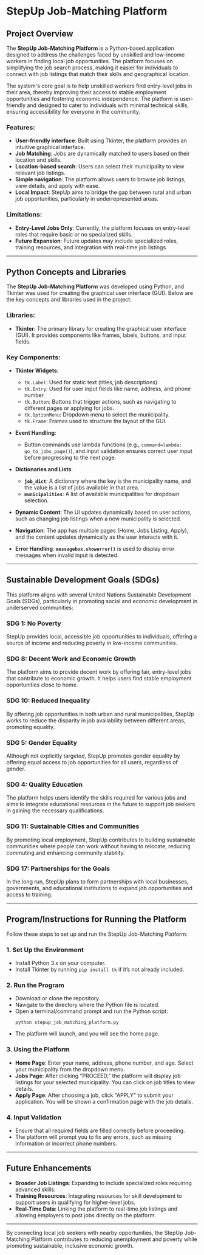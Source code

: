 # StepUp Job-Matching Platform

## Project Overview

The **StepUp Job-Matching Platform** is a Python-based application designed to address the challenges faced by unskilled and low-income workers in finding local job opportunities. The platform focuses on simplifying the job search process, making it easier for individuals to connect with job listings that match their skills and geographical location.

The system's core goal is to help unskilled workers find entry-level jobs in their area, thereby improving their access to stable employment opportunities and fostering economic independence. The platform is user-friendly and designed to cater to individuals with minimal technical skills, ensuring accessibility for everyone in the community.

### Features:
- **User-friendly interface**: Built using Tkinter, the platform provides an intuitive graphical interface.
- **Job Matching**: Jobs are dynamically matched to users based on their location and skills.
- **Location-based search**: Users can select their municipality to view relevant job listings.
- **Simple navigation**: The platform allows users to browse job listings, view details, and apply with ease.
- **Local Impact**: StepUp aims to bridge the gap between rural and urban job opportunities, particularly in underrepresented areas.

### Limitations:
- **Entry-Level Jobs Only**: Currently, the platform focuses on entry-level roles that require basic or no specialized skills.
- **Future Expansion**: Future updates may include specialized roles, training resources, and integration with real-time job listings.

---

## Python Concepts and Libraries

The **StepUp Job-Matching Platform** was developed using Python, and Tkinter was used for creating the graphical user interface (GUI). Below are the key concepts and libraries used in the project:

### Libraries:
- **Tkinter**: The primary library for creating the graphical user interface (GUI). It provides components like frames, labels, buttons, and input fields.
  
### Key Components:
- **Tkinter Widgets**:
  - `tk.Label`: Used for static text (titles, job descriptions).
  - `tk.Entry`: Used for user input fields like name, address, and phone number.
  - `tk.Button`: Buttons that trigger actions, such as navigating to different pages or applying for jobs.
  - `tk.OptionMenu`: Dropdown menu to select the municipality.
  - `tk.Frame`: Frames used to structure the layout of the GUI.
  
- **Event Handling**: 
  - Button commands use lambda functions (e.g., `command=lambda: go_to_jobs_page()`), and input validation ensures correct user input before progressing to the next page.

- **Dictionaries and Lists**:
  - **`job_dict`**: A dictionary where the key is the municipality name, and the value is a list of jobs available in that area.
  - **`municipalities`**: A list of available municipalities for dropdown selection.

- **Dynamic Content**: The UI updates dynamically based on user actions, such as changing job listings when a new municipality is selected.

- **Navigation**: The app has multiple pages (Home, Jobs Listing, Apply), and the content updates dynamically as the user interacts with it.

- **Error Handling**: **`messagebox.showerror()`** is used to display error messages when invalid input is detected.

---

## Sustainable Development Goals (SDGs)

This platform aligns with several United Nations Sustainable Development Goals (SDGs), particularly in promoting social and economic development in underserved communities:

### SDG 1: **No Poverty**
StepUp provides local, accessible job opportunities to individuals, offering a source of income and reducing poverty in low-income communities.

### SDG 8: **Decent Work and Economic Growth**
The platform aims to provide decent work by offering fair, entry-level jobs that contribute to economic growth. It helps users find stable employment opportunities close to home.

### SDG 10: **Reduced Inequality**
By offering job opportunities in both urban and rural municipalities, StepUp works to reduce the disparity in job availability between different areas, promoting equality.

### SDG 5: **Gender Equality**
Although not explicitly targeted, StepUp promotes gender equality by offering equal access to job opportunities for all users, regardless of gender.

### SDG 4: **Quality Education**
The platform helps users identify the skills required for various jobs and aims to integrate educational resources in the future to support job seekers in gaining the necessary qualifications.

### SDG 11: **Sustainable Cities and Communities**
By promoting local employment, StepUp contributes to building sustainable communities where people can work without having to relocate, reducing commuting and enhancing community stability.

### SDG 17: **Partnerships for the Goals**
In the long run, StepUp plans to form partnerships with local businesses, governments, and educational institutions to expand job opportunities and access to training.

---

## Program/Instructions for Running the Platform

Follow these steps to set up and run the StepUp Job-Matching Platform:

### 1. **Set Up the Environment**
   - Install Python 3.x on your computer.
   - Install Tkinter by running `pip install tk` if it’s not already included.

### 2. **Run the Program**
   - Download or clone the repository.
   - Navigate to the directory where the Python file is located.
   - Open a terminal/command prompt and run the Python script:
     ```
     python stepup_job_matching_platform.py
     ```
   - The platform will launch, and you will see the home page.

### 3. **Using the Platform**
   - **Home Page**: Enter your name, address, phone number, and age. Select your municipality from the dropdown menu.
   - **Jobs Page**: After clicking "PROCEED," the platform will display job listings for your selected municipality. You can click on job titles to view details.
   - **Apply Page**: After choosing a job, click "APPLY" to submit your application. You will be shown a confirmation page with the job details.

### 4. **Input Validation**
   - Ensure that all required fields are filled correctly before proceeding.
   - The platform will prompt you to fix any errors, such as missing information or incorrect phone numbers.

---

## Future Enhancements

- **Broader Job Listings**: Expanding to include specialized roles requiring advanced skills.
- **Training Resources**: Integrating resources for skill development to support users in qualifying for higher-level jobs.
- **Real-Time Data**: Linking the platform to real-time job listings and allowing employers to post jobs directly on the platform.

---

By connecting local job seekers with nearby opportunities, the StepUp Job-Matching Platform contributes to reducing unemployment and poverty while promoting sustainable, inclusive economic growth.


